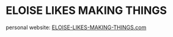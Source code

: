 # ELOISE LIKES MAKING THINGS
personal website: [ELOISE-LIKES-MAKING-THINGS.com](https://eloise-likes-making-things.com/)
